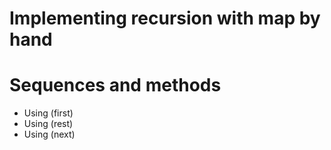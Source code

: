 # Implementing recursion with map by hand

# Sequences and methods

- Using (first)
- Using (rest)
- Using (next)